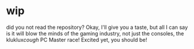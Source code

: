 # wip
did you not read the repository? Okay, I'll give you a taste, but all I can say is it will blow the minds of the gaming industry, not just the consoles, the kluklux*cough* PC Master race! Excited yet, you should be!
